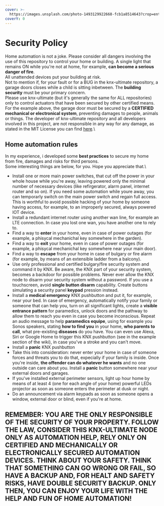 ```yaml
---
cover: >-
  https://images.unsplash.com/photo-1493129922668-fcb1a8514643?crop=entropy&cs=srgb&fm=jpg&ixid=M3wxOTcwMjR8MHwxfHNlYXJjaHw4fHxsb2NrfGVufDB8fHx8MTcyNDQwODE2Mnww&ixlib=rb-4.0.3&q=85
coverY: 0
---
```


# Security Policy

Home automation is not a joke. Please consider all dangers involving the use of this repository to control your home or building. A single light that remains ON while you're not at home, for example, **can become a serious danger of fire**.\
All unattended devices put your building at risk.\
Not to mention if, for your fault or for a BUG in the knx-ultimate repository, a garage doors closes while a child is sitting inbetween. The **building security** must be your primary concern.\
Please use knx-ultimate (but it's generally the same for ALL repositories) only to control actuators that have been secured by other certified means.\
For the example above, the garage door must be secured by a **CERTIFIED mechanical or electronical system**, preventing damages to people, animals or things. The developer of knx-ultimate repository and all developers involved in this project, are not responsible in any way for any damage, as stated in the MIT License you can find [here](../../LICENSE/).\


## Home automation rules

In my experience, i developed some **best practices** to secure my home from fire, damages and risks for third persons.\
Some interesting things are below, for you. Hope you appreciate that.\


* Install one or more main power switches, that cut off the power in your whole house while you're away, leaving powered only the minimal number of necessary devices (like refirgerator, alarm panel, internet router and so on). If you need some automation while youre away, you can temporarly switch on the main power switch and regain full access. This is worthful to avoid possible hacking of your home by someone having access, for example, to an improperly secured, always powered IOT device.
* Install a redundant internet router using another wan line, for example an LTE connection. In case you lost one wan, you have another one to rely to.
* Find a way to **enter** in your home, even in case of power outages (for example, a phisycal mechanichal key somewhere in the garden).
* Find a way to **exit** your home, even in case of power outages (for example, a phisycal mechanichal key somewhere near your main door).
* Find a way to **escape** from your home in case of bulgary or fire alarm (for example, by means of an extensible ladder from a balcony).
* Use only professional and certified bulgary/fire security system and command it by KNX. Be aware, the KNX part of your security system, becomes a backdoor for possible problems. Never ever allow the KNX node to disarm your security system without a password. If you use a touchscreen, avoid **single button disarm** capability. Create buttons simulating a security panel **keypad** pression instead.
* Install a **medical emergency** KNX pushbutton and put it, for example, near your bed. In case of emergency, automatically notify your family or someone that can help you, turn on all significant lights, create a **visible entrance pattern** for paramedics, unlock doors and the pathway to allow them to reach you even in case you become inconscious. Repeat an audio message to help **paramedics equipe**, using for example you Sonos speakers, stating **how to find you** in your home, **who parents to call**, what pre-existing **diseases** do you have. You can even use Alexa, Siri or Google Home to trigger this KNX pushbutton (see in the example section of the wiki), in case you've a stroke and you can't move.
* Install a **panic** KNX pushbutton
* Take this into consideration: never enter your home in case of someone forces and threats you to do that, expecially if your family is inside. Once you're inside, **the offender can do whatever he wants** and no one outside can care about you. Install a **panic** button somewhere near your external doors and garages.
* If you've installed external perimeter sensors, light up hour home by means of at least 4 (one for each angle of your home) powerful LEDs projector as soon as someone enters the perimeter at dusk or night.
* Do an announcement via alarm keypads as soon as someone opens a window, external door or blind, even if you're at home.

## REMEMBER: YOU ARE THE ONLY RESPONSIBLE OF THE SECURITY OF YOUR PROPERTY. FOLLOW THE LAW, CONSIDER THIS KNX-ULTIMATE NODE ONLY AS AUTOMATION HELP, RELY ONLY ON CERTIFIED AND MECHANICALLY OR ELECTRONICALLY SECURED AUTOMATION DEVICES. THINK ABOUT YOUR SAFETY. THINK THAT SOMETHING CAN GO WRONG OR FAIL, SO HAVE A BACKUP AND, FOR HEALT AND SAFETY RISKS, HAVE DOUBLE SECURITY BACKUP. ONLY THEN, YOU CAN ENJOY YOUR LIFE WITH THE HELP AND FUN OF HOME AUTOMATION!
